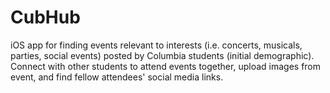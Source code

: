 # CubHub

iOS app for finding events relevant to interests (i.e. concerts, musicals, parties, social events) posted by Columbia students (initial demographic). Connect with other students to attend events together, upload images from event, and find fellow attendees' social media links.
